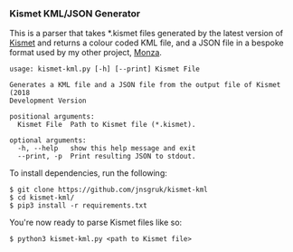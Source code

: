 ### Kismet KML/JSON Generator

This is a parser that takes \*.kismet files generated by the latest version of [Kismet](https://github.com/kismetwireless/kismet) and returns a colour coded KML file, and a JSON file in a bespoke format used by my other project, [Monza](https://github.com/jnsgruk/monza).

```
usage: kismet-kml.py [-h] [--print] Kismet File

Generates a KML file and a JSON file from the output file of Kismet (2018
Development Version

positional arguments:
  Kismet File  Path to Kismet file (*.kismet).

optional arguments:
  -h, --help   show this help message and exit
  --print, -p  Print resulting JSON to stdout.
```

To install dependencies, run the following:

```
$ git clone https://github.com/jnsgruk/kismet-kml
$ cd kismet-kml/
$ pip3 install -r requirements.txt
```

You're now ready to parse Kismet files like so:

```
$ python3 kismet-kml.py <path to Kismet file>
```
